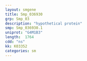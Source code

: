 ```yaml
---
layout: smgene
title: Smp_036930
grp: Smp_03
description: "hypothetical protein"
smp: Smp_036930.1
uniprot: "G4M1B3"
length:  1764
cdd: "ns"
kk: K03352
categories: sm
---
```

